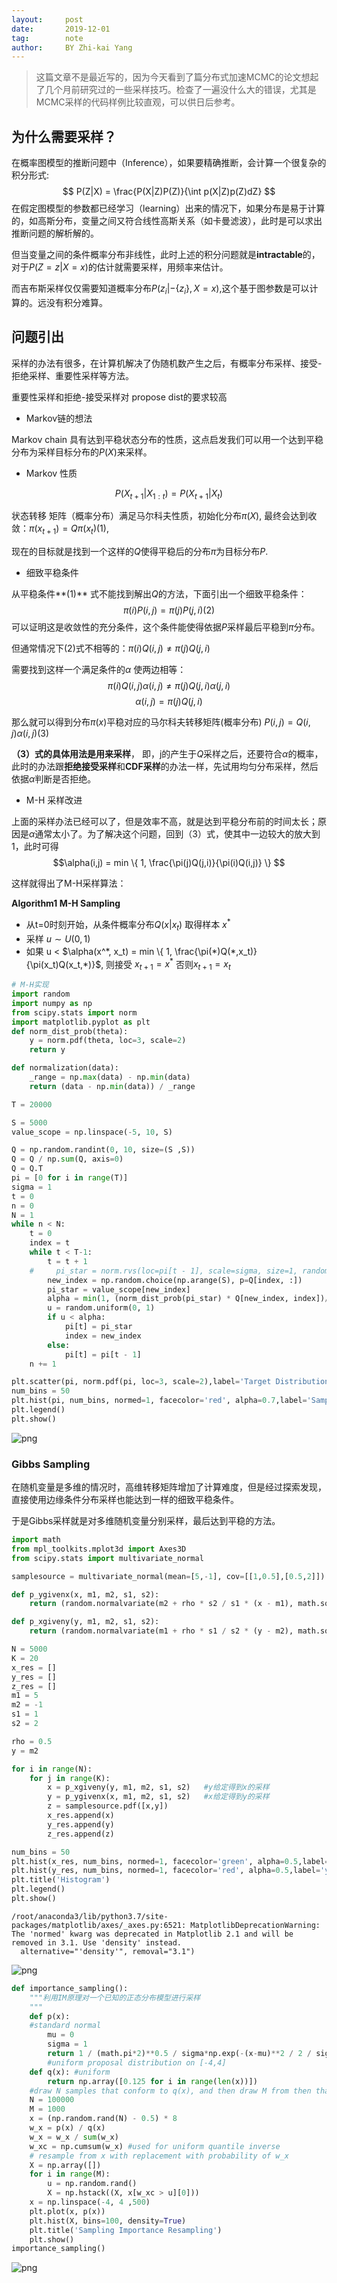 ```yaml
---
layout:     post
date:       2019-12-01
tag:        note
author:     BY Zhi-kai Yang
---
```

> 这篇文章不是最近写的，因为今天看到了篇分布式加速MCMC的论文想起了几个月前研究过的一些采样技巧。检查了一遍没什么大的错误，尤其是MCMC采样的代码样例比较直观，可以供日后参考。


## 为什么需要采样？

在概率图模型的推断问题中（Inference），如果要精确推断，会计算一个很复杂的积分形式: 
$$
P(Z|X) = \frac{P(X|Z)P(Z)}{\int p(X|Z)p(Z)dZ}
$$
在假定图模型的参数都已经学习（learning）出来的情况下，如果分布是易于计算的，如高斯分布，变量之间又符合线性高斯关系（如卡曼滤波），此时是可以求出推断问题的解析解的。

但当变量之间的条件概率分布非线性，此时上述的积分问题就是**intractable**的，对于$P(Z=z|X=x)$的估计就需要采样，用频率来估计。

而吉布斯采样仅仅需要知道概率分布$P(z_i|-\{z_i\},X=x)$,这个基于图参数是可以计算的。远没有积分难算。 

## 问题引出

采样的办法有很多，在计算机解决了伪随机数产生之后，有概率分布采样、接受-拒绝采样、重要性采样等方法。

重要性采样和拒绝-接受采样对 propose dist的要求较高

- Markov链的想法

Markov chain 具有达到平稳状态分布的性质，这点启发我们可以用一个达到平稳分布为采样目标分布的$P(X)$来采样。

- Markov 性质

$$P(X_{t+1}| X_{1:t}) = P(X_{t+1} |X_{t})$$

状态转移 矩阵（概率分布）满足马尔科夫性质，初始化分布$\pi(X)$, 最终会达到收敛：$\pi(x_{t+1}) = Q\pi(x_t) (1)$, 

现在的目标就是找到一个这样的$Q$使得平稳后的分布$\pi$为目标分布$P$.

- 细致平稳条件

从平稳条件**(1)** 式不能找到解出$Q$的方法，下面引出一个细致平稳条件： $$\pi(i)P(i, j) = \pi(j)P(j, i) (2)$$
可以证明这是收敛性的充分条件，这个条件能使得依据$P$采样最后平稳到$\pi$分布。

但通常情况下(2)式不相等的：$\pi(i)Q(i, j) \neq \pi(j)Q(j, i)$

需要找到这样一个满足条件的$\alpha$ 使两边相等：$$\pi(i)Q(i, j)\alpha(i,j) \neq \pi(j)Q(j, i)\alpha(j,i)$$
$$\alpha(i, j) = \pi(j)Q(j, i)$$

那么就可以得到分布$\pi(x)$平稳对应的马尔科夫转移矩阵(概率分布) $P(i,j) = Q(i,j)\alpha(i,j) (3)$

**（3）式的具体用法是用来采样**， 即，j的产生于$Q$采样之后，还要符合$\alpha$的概率，此时的办法跟**拒绝接受采样**和**CDF采样**的办法一样，先试用均匀分布采样，然后依据$\alpha$判断是否拒绝。

- M-H 采样改进

上面的采样办法已经可以了，但是效率不高，就是达到平稳分布前的时间太长；原因是$\alpha$通常太小了。为了解决这个问题，回到（3）式，使其中一边较大的放大到1，此时可得$$\alpha(i,j) = min \{ 1, \frac{\pi(j)Q(j,i)}{\pi(i)Q(i,j)} \} $$

这样就得出了M-H采样算法：

**Algorithm1 M-H Sampling**

- 从t=0时刻开始，从条件概率分布$Q(x |x_t)$ 取得样本 $x^*$
- 采样 $u \sim U(0,1)$
- 如果 u < $\alpha(x^*, x_t) = min \{ 1, \frac{\pi(*)Q(*,x_t)}{\pi(x_t)Q(x_t,*)}$, 则接受 $x_{t+1} = x^*$ 否则$x_{t+1} = x_t$


```python
# M-H实现
import random
import numpy as np
from scipy.stats import norm
import matplotlib.pyplot as plt
def norm_dist_prob(theta):
    y = norm.pdf(theta, loc=3, scale=2)
    return y

def normalization(data):
    _range = np.max(data) - np.min(data)
    return (data - np.min(data)) / _range

T = 20000

S = 5000
value_scope = np.linspace(-5, 10, S)

Q = np.random.randint(0, 10, size=(S ,S))
Q = Q / np.sum(Q, axis=0)
Q = Q.T
pi = [0 for i in range(T)]
sigma = 1
t = 0
n = 0
N = 1
while n < N:
    t = 0
    index = t
    while t < T-1:
        t = t + 1
    #     pi_star = norm.rvs(loc=pi[t - 1], scale=sigma, size=1, random_state=None)   #状态转移进行随机抽样
        new_index = np.random.choice(np.arange(S), p=Q[index, :])
        pi_star = value_scope[new_index]
        alpha = min(1, (norm_dist_prob(pi_star) * Q[new_index, index])/ (norm_dist_prob(pi[t-1])*Q[index, new_index]))
        u = random.uniform(0, 1)
        if u < alpha:
            pi[t] = pi_star
            index = new_index
        else:
            pi[t] = pi[t - 1]
    n += 1

plt.scatter(pi, norm.pdf(pi, loc=3, scale=2),label='Target Distribution')
num_bins = 50
plt.hist(pi, num_bins, normed=1, facecolor='red', alpha=0.7,label='Samples Distribution')
plt.legend()
plt.show()
```


![png](../../../../img/post/MCMC/output_1_0.png)


### Gibbs Sampling
在随机变量是多维的情况时，高维转移矩阵增加了计算难度，但是经过探索发现，直接使用边缘条件分布采样也能达到一样的细致平稳条件。

于是Gibbs采样就是对多维随机变量分别采样，最后达到平稳的方法。


```python
import math
from mpl_toolkits.mplot3d import Axes3D
from scipy.stats import multivariate_normal

samplesource = multivariate_normal(mean=[5,-1], cov=[[1,0.5],[0.5,2]])

def p_ygivenx(x, m1, m2, s1, s2):
    return (random.normalvariate(m2 + rho * s2 / s1 * (x - m1), math.sqrt(1 - rho ** 2) * s2))

def p_xgiveny(y, m1, m2, s1, s2):
    return (random.normalvariate(m1 + rho * s1 / s2 * (y - m2), math.sqrt(1 - rho ** 2) * s1))

N = 5000
K = 20
x_res = []
y_res = []
z_res = []
m1 = 5
m2 = -1
s1 = 1
s2 = 2

rho = 0.5
y = m2

for i in range(N):
    for j in range(K):
        x = p_xgiveny(y, m1, m2, s1, s2)   #y给定得到x的采样
        y = p_ygivenx(x, m1, m2, s1, s2)   #x给定得到y的采样
        z = samplesource.pdf([x,y])
        x_res.append(x)
        y_res.append(y)
        z_res.append(z)

num_bins = 50
plt.hist(x_res, num_bins, normed=1, facecolor='green', alpha=0.5,label='x')
plt.hist(y_res, num_bins, normed=1, facecolor='red', alpha=0.5,label='y')
plt.title('Histogram')
plt.legend()
plt.show()
```

    /root/anaconda3/lib/python3.7/site-packages/matplotlib/axes/_axes.py:6521: MatplotlibDeprecationWarning: 
    The 'normed' kwarg was deprecated in Matplotlib 2.1 and will be removed in 3.1. Use 'density' instead.
      alternative="'density'", removal="3.1")



![png](../../../../img/post/MCMC/output_3_1.png)



```python
def importance_sampling():
    """利用IM原理对一个已知的正态分布模型进行采样
    """
    def p(x):
    #standard normal
        mu = 0
        sigma = 1
        return 1 / (math.pi*2)**0.5 / sigma*np.exp(-(x-mu)**2 / 2 / sigma**2)
        #uniform proposal distribution on [‐4,4]
    def q(x): #uniform
        return np.array([0.125 for i in range(len(x))])
    #draw N samples that conform to q(x), and then draw M from then that approximately conformc to p(x)
    N = 100000
    M = 1000
    x = (np.random.rand(N) - 0.5) * 8
    w_x = p(x) / q(x)
    w_x = w_x / sum(w_x)
    w_xc = np.cumsum(w_x) #used for uniform quantile inverse
    # resample from x with replacement with probability of w_x
    X = np.array([])
    for i in range(M):
        u = np.random.rand()
        X = np.hstack((X, x[w_xc > u][0]))
    x = np.linspace(-4, 4 ,500)
    plt.plot(x, p(x))
    plt.hist(X, bins=100, density=True)
    plt.title('Sampling Importance Resampling')
    plt.show()
importance_sampling()
```


![png](../../../../img/post/MCMC/output_4_0.png)


